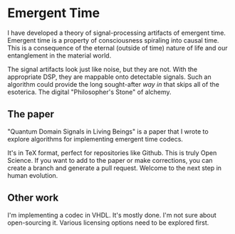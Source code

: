 # Emergent Time

I have developed a theory of signal-processing artifacts of emergent time. Emergent time is a property of consciousness spiraling into causal time. This is a consequence of the eternal (outside of time) nature of life and our entanglement in the material world.

The signal artifacts look just like noise, but they are not. With the appropriate DSP, they are mappable onto detectable signals. Such an algorithm could provide the long sought-after *way in* that skips all of the esoterica. The digital "Philosopher's Stone" of alchemy.

## The paper

"Quantum Domain Signals in Living Beings" is a paper that I wrote to explore algorithms for implementing emergent time codecs. 

It's in TeX format, perfect for repositories like Github. This is truly Open Science. If you want to add to the paper or make corrections, you can create a branch and generate a pull request. Welcome to the next step in human evolution.

## Other work

I'm implementing a codec in VHDL. It's mostly done. I'm not sure about open-sourcing it. Various licensing options need to be explored first.
